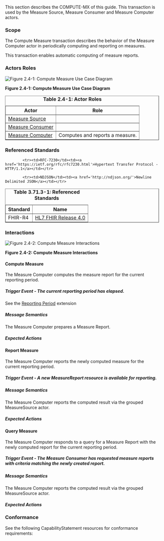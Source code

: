 <!-- transaction-4.md {% comment %}
*****************************************************************************************
*                            WARNING: DO NOT EDIT THIS FILE                             *
*                                                                                       *
* This file is generated by SUSHI. Any edits you make to this file will be overwritten. *
*                                                                                       *
* To change the contents of this file, edit the original source file at:                *
* ig-data\input\pagecontent\transaction-4.md                                            *
*****************************************************************************************
{% endcomment %} -->
This section describes the COMPUTE-MX of this guide. This transaction is used by the Measure Source, Measure Consumer and Measure Computer actors.

### Scope

The Compute Measure transaction describes the behavior of the Measure Computer actor in periodically computing and reporting on measures.


This transaction enables automatic computing of measure reports.


### Actors Roles

![Figure 2.4-1: Compute Measure Use Case Diagram](transaction-4-uc.svg "Figure 2.4-1: Compute Measure Use Case Diagram")

**Figure 2.4-1: Compute Measure Use Case Diagram**

<table border='1' borderspacing='0'>
<caption><b>Table 2.4-1: Actor Roles</b></caption>
<thead><tr><th>Actor</th><th>Role</th></tr></thead>
<tbody><tr><td><a href="actors.html#measure-source">Measure Source</a></td>
<td></td>
</tr>
        <tr><td><a href="actors.html#measure-consumer">Measure Consumer</a></td>
<td></td>
</tr>
        <tr><td><a href="actors.html#measure-computer">Measure Computer</a></td>
<td>Computes and reports a measure.</td>
</tr>
        
</tbody>
</table>

### Referenced Standards

<table border='1' borderspacing='0'>
<caption><b>Table 3.71.3-1: Referenced Standards</b></caption>
<thead><tr><th>Standard</th><th>Name</th></tr></thead>
<tbody>
            <tr><td>FHIR-R4</td><td><a href='http://www.hl7.org/FHIR/R4'>HL7 FHIR Release 4.0</a></td></tr>
        
            <tr><td>RFC-7230</td><td><a href='https://ietf.org/rfc/rfc7230.html'>Hypertext Transfer Protocol - HTTP/1.1</a></td></tr>
        
            <tr><td>NDJSON</td><td><a href='http://ndjson.org/'>Newline Delimited JSON</a></td></tr>
        
</tbody>
</table>

### Interactions
        
![Figure 2.4-2: Compute Measure Interactions](transaction-4-seq.svg "Figure 2.4-2: Compute Measure Interactions")

**Figure 2.4-2: Compute Measure Interactions**


#### Compute Measure


The Measure Computer computes the measure report for the current reporting period.


##### Trigger Event - The current reporting period has elapsed.

See the [Reporting Period](StructureDefinition-ReportingPeriod.html) extension


##### Message Semantics

The Measure Computer prepares a Measure Report.


##### Expected Actions

#### Report Measure


The Measure Computer reports the newly computed measure for the current reporting period.


##### Trigger Event - A new MeasureReport resource is available for reporting.

##### Message Semantics

The Measure Computer reports the computed result via the grouped MeasureSource actor.


##### Expected Actions

#### Query Measure


The Measure Computer responds to a query for a Measure Report with the newly computed report for the current reporting period.


##### Trigger Event - The Measure Consumer has requested measure reports with criteria matching the newly created report.

##### Message Semantics

The Measure Computer reports the computed result via the grouped MeasureSource actor.


##### Expected Actions


### Conformance
See the following CapabilityStatement resources for conformance requirements:

        